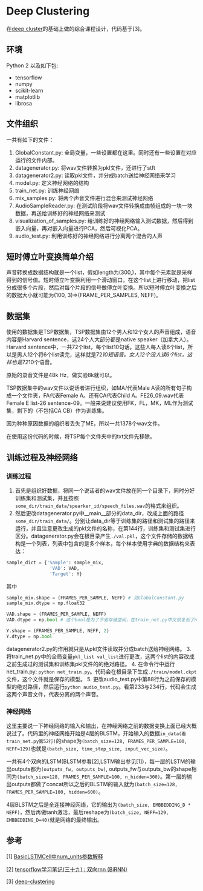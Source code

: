 # Deep Clustering
在[deep cluster](https://arxiv.org/abs/1508.04306)的基础上做的综合课程设计，代码基于[3]。

## 环境
Python 2 以及如下包:
  * tensorflow
  * numpy
  * scikit-learn
  * matplotlib
  * librosa
  
## 文件组织
一共有如下的文件：
1. GlobalConstant.py: 全局变量，一些设置都在这里。同时还有一些设置在对应运行的文件内部。
2. datagenerator.py: 将wav文件转换为pkl文件，还进行了stft
3. datagenerator2.py: 读取pkl文件，并分成batch送给神经网络来学习
4. model.py: 定义神经网络的结构
5. train\_net.py: 训练神经网络
6. mix\_samples.py: 将两个声音文件进行混合来测试神经网络
7. AudioSampleReader.py: 在测试阶段将wav文件转换成由帧组成的一块一块数据，再送给训练好的神经网络来测试
8. visualization\_of\_samples.py: 给训练好的神经网络输入测试数据，然后得到嵌入向量，再对嵌入向量进行PCA，然后可视化PCA。
9. audio\_test.py: 利用训练好的神经网络进行分离两个混合的人声

## 短时傅立叶变换简单介绍
声音转换成数据结构就是一个list，假如length为(300,)，其中每个元素就是采样得到的信号值。短时傅立叶变换利用一个滑动窗口，在这个list上进行移动，把list分成很多个片段，然后对每个片段的信号做傅立叶变换。所以短时傅立叶变换之后的数据大小就可能为(100, 3)=>(FRAME\_PER\_SAMPLES, NEFF)。

## 数据集
使用的数据集是TSP数据集，TSP数据集由12个男人和12个女人的声音组成，语音内容是Harvard sentence，这24个人大部分都是native speaker（加拿大人）。Harvard sentence中，一共72个list，每个list10句话。这些人每人读6个list，所以是男人12个将6个list读完，这样就是72*10短语音。女人12个没人读6个list，这样也是72*10个语音。

原始的录音文件是48k Hz，做实验8k就可以。

TSP数据集中的wav文件以说话者进行组织，如MA/代表Male A读的所有句子构成一个文件夹，FA代表Female A。还有CA代表Child A。FE26\_09.wav代表Female E list-26 sentence-09。一般来说建议使用FK，FL，MK，ML作为测试集，剩下的（不包括CA CB）作为训练集。

因为种种原因数据的组织者丢失了ME，所以一共1378个wav文件。

在使用这份代码的时候，将TSP每个文件夹中的txt文件先移除。

## 训练过程及神经网络
### 训练过程
1. 首先是组织好数据，将同一个说话者的wav文件放在同一个目录下，同时分好训练集和测试集，并且按照```some_dir/train_data/spearker_id/speech_files.wav```的格式来组织。
2. 然后更改datagenerator.py中__main__部分的data_dir，改成上面的路径```some_dir/train_data/```。分别让data_dir等于训练集的路径和测试集的路径来运行，并且注意更改生成的pkl文件的名称，在第144行，训练集和测试集进行区分。datagenerator.py会在根目录产生```./val.pkl```，这个文件存储的数据结构是一个列表，列表中包含的是多个样本，每个样本使用字典的数据结构来表达：
```python
sample_dict = {'Sample': sample_mix,
                'VAD': VAD,
                'Target': Y}
```
其中
```python
sample_mix.shape = (FRAMES_PER_SAMPLE, NEFF) # 见GlobalConstont.py
sample_mix.dtype = np.float32

VAD.shape = (FRAMES_PER_SAMPLE, NEFF)
VAD.dtype = np.bool # 这个bool是为了节省存储空间，在train_net.py中又恢复到了np.int64

Y.shape = (FRAMES_PER_SAMPLE, NEFF, 2)
Y.dtype = np.bool
```
datagenerator2.py的作用就只是从pkl文件读取并分成batch送给神经网络。
3. 将train_net.py中的全局变量```pkl_list val_list```进行更改，这两个list的内容改成之前生成过的测试集和训练集pkl文件的的绝对路径。
4. 在命令行中运行net_train.py: ```python net_train.py```。代码会在根目录下生成```./train/model.ckpt```文件，这个文件就是保存的模型。
5. 更改audio_test.py中第88行为之前保存的模型的绝对路径，然后运行```python audio_test.py```。看第233与234行，代码会生成这两个声音文件，代表分离的两个声音。

### 神经网络
这里主要说一下神经网络的输入和输出，在神经网络之前的数据变换上面已经大概说过了。代码里的神经网络开始是4层的BLSTM，开始输入的数据```in_data(看train_net.py第52行)```的shape为```(batch_size=128, FRAMES_PER_SAMPLE=100, NEFF=129)```也就是```(batch_size, time_step_size, input_vec_size)```。

一共有4个双向的LSTM(BLSTM参看[2],LSTM输出参见[1])，每一层的LSTM的输出outputs都为```(outputs_fw, outputs_bw)```, outputs_fw与outputs_bw的shape相同为```(batch_size=128, FRAMES_PER_SAMPLE=100, n_hidden=300)```。第一层的输出outputs都做了concat所以之后的BLSTM的输入就为```(batch_size=128, FRAMES_PER_SAMPLE=100, hidden=600)```。

4层BLSTM之后是全连接神经网络，它的输出为```(batch_size, EMBBEDDING_D * NEFF)```，然后再做tanh激活，最后reshape为```(batch_size, NEFF=129, EMBBEDDING_D=40)```就是网络的最终输出。

## 参考
[1] [BasicLSTMCell中num_units参数解释](https://blog.csdn.net/notHeadache/article/details/81164264)

[2] [tensorflow学习笔记(三十九) : 双向rnn (BiRNN)](https://blog.csdn.net/u012436149/article/details/71080601)

[3] [deep-clustering](www.github.com/zhr1201/deep-clustering)
